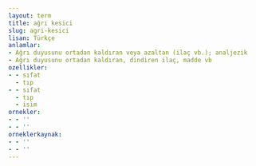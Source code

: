 ```yaml
---
layout: term
title: ağrı kesici
slug: agri-kesici
lisan: Türkçe
anlamlar:
- Ağrı duyusunu ortadan kaldıran veya azaltan (ilaç vb.); analjezik
- Ağrı duyusunu ortadan kaldıran, dindiren ilaç, madde vb
ozellikler:
- - sıfat
  - tıp
- - sıfat
  - tıp
  - isim
ornekler:
- - ''
- - ''
orneklerkaynak:
- - ''
- - ''
---
```

